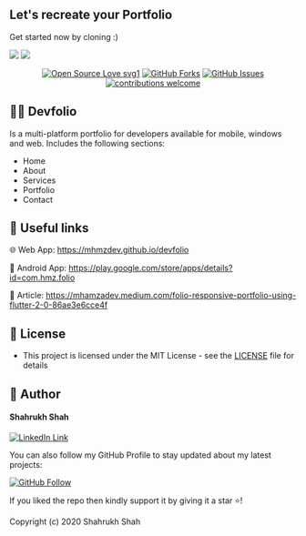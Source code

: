 ## Let's recreate your Portfolio

Get started now by cloning :)

<img src="https://user-images.githubusercontent.com/43790152/171403666-468b63d9-52be-4ec6-9cdb-c08c0e9d18f3.png">

<img src="https://user-images.githubusercontent.com/43790152/171403671-4e50f0a8-f73c-40f6-8628-547754afc2ef.png">

<br>

<div align="center">

[![Open Source Love svg1](https://badges.frapsoft.com/os/v1/open-source.svg?v=103)](#)
[![GitHub Forks](https://img.shields.io/github/forks/saadhaxxan/Car_Game_Python_Pygame.svg?style=social&label=Fork&maxAge=2592000)](https://github.com/m-hamzashakeel/DevFolio/fork)
[![GitHub Issues](https://img.shields.io/github/issues/saadhaxxan/Car_Game_Python_Pygame.svg?style=flat&label=Issues&maxAge=2592000)](https://github.com/m-hamzashakeel/DevFolio/issues)
[![contributions welcome](https://img.shields.io/badge/contributions-welcome-brightgreen.svg?style=flat&label=Contributions&colorA=red&colorB=black	)](#)

</div>

## 🧑‍💻 Devfolio
Is a multi-platform portfolio for developers available for mobile, windows and web. Includes the following sections:
- Home
- About
- Services
- Portfolio
- Contact

## 🔗 Useful links

🌐 Web App: https://mhmzdev.github.io/devfolio

📱 Android App: https://play.google.com/store/apps/details?id=com.hmz.folio

📙 Article: https://mhamzadev.medium.com/folio-responsive-portfolio-using-flutter-2-0-86ae3e6cce4f


## 🔑 License
- This project is licensed under the MIT License - see the [LICENSE](LICENSE.md) file for details

## 🧑 Author

#### Shahrukh Shah
[![LinkedIn Link](https://img.shields.io/badge/Connect-Hamza-blue.svg?logo=linkedin&longCache=true&style=social&label=Connect
)](https://www.linkedin.com/in/mhmzdev)

You can also follow my GitHub Profile to stay updated about my latest projects:

[![GitHub Follow](https://img.shields.io/badge/Connect-Hamza-blue.svg?logo=Github&longCache=true&style=social&label=Follow)](https://github.com/m-hamzashakeel)

If you liked the repo then kindly support it by giving it a star ⭐!

Copyright (c) 2020 Shahrukh Shah
